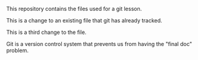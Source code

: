 This repository contains the files used for a git lesson.

This is a change to an existing file that git has already tracked.

This is a third change to the file.

Git is a version control system that prevents us from having the  "final doc" problem.
